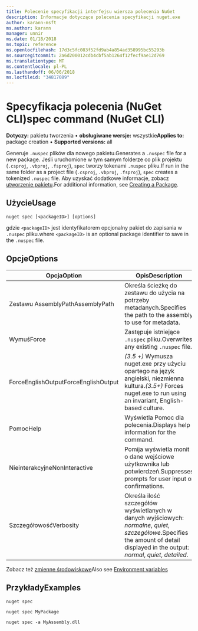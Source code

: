 ```yaml
---
title: Polecenie specyfikacji interfejsu wiersza polecenia NuGet
description: Informacje dotyczące polecenia specyfikacji nuget.exe
author: karann-msft
ms.author: karann
manager: unnir
ms.date: 01/18/2018
ms.topic: reference
ms.openlocfilehash: 17d3c5fc083f52fd9ab4a854ad358995bc55293b
ms.sourcegitcommit: 2a6d200012cdb4cbf5ab1264f12fecf9ae12d769
ms.translationtype: MT
ms.contentlocale: pl-PL
ms.lasthandoff: 06/06/2018
ms.locfileid: "34817089"
---
```

# <a name="spec-command-nuget-cli"></a><span data-ttu-id="a5e1b-103">Specyfikacja polecenia (NuGet CLI)</span><span class="sxs-lookup"><span data-stu-id="a5e1b-103">spec command (NuGet CLI)</span></span>

<span data-ttu-id="a5e1b-104">**Dotyczy:** pakietu tworzenia &bullet; **obsługiwane wersje:** wszystkie</span><span class="sxs-lookup"><span data-stu-id="a5e1b-104">**Applies to:** package creation &bullet; **Supported versions:** all</span></span>

<span data-ttu-id="a5e1b-105">Generuje `.nuspec` plików dla nowego pakietu.</span><span class="sxs-lookup"><span data-stu-id="a5e1b-105">Generates a `.nuspec` file for a new package.</span></span> <span data-ttu-id="a5e1b-106">Jeśli uruchomione w tym samym folderze co plik projektu (`.csproj`, `.vbproj`, `.fsproj`), `spec` tworzy tokenami `.nuspec` pliku.</span><span class="sxs-lookup"><span data-stu-id="a5e1b-106">If run in the same folder as a project file (`.csproj`, `.vbproj`, `.fsproj`), `spec` creates a tokenized `.nuspec` file.</span></span> <span data-ttu-id="a5e1b-107">Aby uzyskać dodatkowe informacje, zobacz [utworzenie pakietu](../create-packages/creating-a-package.md).</span><span class="sxs-lookup"><span data-stu-id="a5e1b-107">For additional information, see [Creating a Package](../create-packages/creating-a-package.md).</span></span>

## <a name="usage"></a><span data-ttu-id="a5e1b-108">Użycie</span><span class="sxs-lookup"><span data-stu-id="a5e1b-108">Usage</span></span>

```cli
nuget spec [<packageID>] [options]
```

<span data-ttu-id="a5e1b-109">gdzie `<packageID>` jest identyfikatorem opcjonalny pakiet do zapisania w `.nuspec` pliku.</span><span class="sxs-lookup"><span data-stu-id="a5e1b-109">where `<packageID>` is an optional package identifier to save in the `.nuspec` file.</span></span>

## <a name="options"></a><span data-ttu-id="a5e1b-110">Opcje</span><span class="sxs-lookup"><span data-stu-id="a5e1b-110">Options</span></span>

| <span data-ttu-id="a5e1b-111">Opcja</span><span class="sxs-lookup"><span data-stu-id="a5e1b-111">Option</span></span> | <span data-ttu-id="a5e1b-112">Opis</span><span class="sxs-lookup"><span data-stu-id="a5e1b-112">Description</span></span> |
| --- | --- |
| <span data-ttu-id="a5e1b-113">Zestawu AssemblyPath</span><span class="sxs-lookup"><span data-stu-id="a5e1b-113">AssemblyPath</span></span> | <span data-ttu-id="a5e1b-114">Określa ścieżkę do zestawu do użycia na potrzeby metadanych.</span><span class="sxs-lookup"><span data-stu-id="a5e1b-114">Specifies the path to the assembly to use for metadata.</span></span> |
| <span data-ttu-id="a5e1b-115">Wymuś</span><span class="sxs-lookup"><span data-stu-id="a5e1b-115">Force</span></span> | <span data-ttu-id="a5e1b-116">Zastępuje istniejące `.nuspec` pliku.</span><span class="sxs-lookup"><span data-stu-id="a5e1b-116">Overwrites any existing `.nuspec` file.</span></span> |
| <span data-ttu-id="a5e1b-117">ForceEnglishOutput</span><span class="sxs-lookup"><span data-stu-id="a5e1b-117">ForceEnglishOutput</span></span> | <span data-ttu-id="a5e1b-118">*(3.5 +)* Wymusza nuget.exe przy użyciu opartego na język angielski, niezmienna kultura.</span><span class="sxs-lookup"><span data-stu-id="a5e1b-118">*(3.5+)* Forces nuget.exe to run using an invariant, English-based culture.</span></span> |
| <span data-ttu-id="a5e1b-119">Pomoc</span><span class="sxs-lookup"><span data-stu-id="a5e1b-119">Help</span></span> | <span data-ttu-id="a5e1b-120">Wyświetla Pomoc dla polecenia.</span><span class="sxs-lookup"><span data-stu-id="a5e1b-120">Displays help information for the command.</span></span> |
| <span data-ttu-id="a5e1b-121">Nieinterakcyjne</span><span class="sxs-lookup"><span data-stu-id="a5e1b-121">NonInteractive</span></span> | <span data-ttu-id="a5e1b-122">Pomija wyświetla monit o dane wejściowe użytkownika lub potwierdzeń.</span><span class="sxs-lookup"><span data-stu-id="a5e1b-122">Suppresses prompts for user input or confirmations.</span></span> |
| <span data-ttu-id="a5e1b-123">Szczegółowość</span><span class="sxs-lookup"><span data-stu-id="a5e1b-123">Verbosity</span></span> | <span data-ttu-id="a5e1b-124">Określa ilość szczegółów wyświetlanych w danych wyjściowych: *normalne*, *quiet*, *szczegółowe*.</span><span class="sxs-lookup"><span data-stu-id="a5e1b-124">Specifies the amount of detail displayed in the output: *normal*, *quiet*, *detailed*.</span></span> |

<span data-ttu-id="a5e1b-125">Zobacz też [zmienne środowiskowe](cli-ref-environment-variables.md)</span><span class="sxs-lookup"><span data-stu-id="a5e1b-125">Also see [Environment variables](cli-ref-environment-variables.md)</span></span>

## <a name="examples"></a><span data-ttu-id="a5e1b-126">Przykłady</span><span class="sxs-lookup"><span data-stu-id="a5e1b-126">Examples</span></span>

```cli
nuget spec

nuget spec MyPackage

nuget spec -a MyAssembly.dll
```
